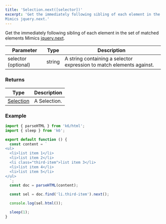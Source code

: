 ```yaml
---
title: 'Selection.next([selector])'
excerpt: 'Get the immediately following sibling of each element in the set of matched elements
Mimics jquery.next.'
---
```


Get the immediately following sibling of each element in the set of matched elements
Mimics [jquery.next](https://api.jquery.com/next/).

| Parameter           | Type   | Description                                                          |
| ------------------- | ------ | -------------------------------------------------------------------- |
| selector (optional) | string | A string containing a selector expression to match elements against. |

### Returns

| Type                                                 | Description  |
| ---------------------------------------------------- | ------------ |
| [Selection](/v0.32/javascript-api/k6-html/selection) | A Selection. |

### Example

<CodeGroup labels={[]}>

```javascript
import { parseHTML } from 'k6/html';
import { sleep } from 'k6';

export default function () {
  const content = `
<ul>
  <li>list item 1</li>
  <li>list item 2</li>
  <li class="third-item">list item 3</li>
  <li>list item 4</li>
  <li>list item 5</li>
</ul>
  `;
  const doc = parseHTML(content);

  const sel = doc.find('li.third-item').next();

  console.log(sel.html());

  sleep(1);
}
```

</CodeGroup>
